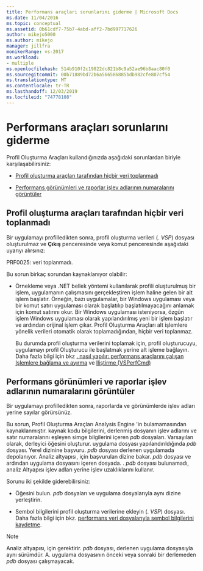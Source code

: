 ```yaml
---
title: Performans araçları sorunlarını giderme | Microsoft Docs
ms.date: 11/04/2016
ms.topic: conceptual
ms.assetid: 0b61cdf7-75b7-4abd-aff2-7bd997717626
author: mikejo5000
ms.author: mikejo
manager: jillfra
monikerRange: vs-2017
ms.workload:
- multiple
ms.openlocfilehash: 514b910f2c19822dc821b8c9a52ae96b8aac80f0
ms.sourcegitcommit: 00b71889bd72b6a566586885bdb982cfe807cf54
ms.translationtype: MT
ms.contentlocale: tr-TR
ms.lasthandoff: 12/03/2019
ms.locfileid: "74778108"
---
```

# <a name="troubleshoot-performance-tools-issues"></a>Performans araçları sorunlarını giderme
Profil Oluşturma Araçları kullandığınızda aşağıdaki sorunlardan biriyle karşılaşabilirsiniz:

- [Profil oluşturma araçları tarafından hiçbir veri toplanmadı](#no-data-is-collected-by-the-profiling-tools)

- [Performans görünümleri ve raporlar işlev adlarının numaralarını görüntüler](#performance-views-and-reports-display-numbers-for-function-names)

## <a name="no-data-is-collected-by-the-profiling-tools"></a>Profil oluşturma araçları tarafından hiçbir veri toplanmadı
 Bir uygulamayı profilledikten sonra, profil oluşturma verileri (. *VSP*) dosyası oluşturulmaz ve **Çıkış** penceresinde veya komut penceresinde aşağıdaki uyarıyı alırsınız:

 PRF0025: veri toplanmadı.

 Bu sorun birkaç sorundan kaynaklanıyor olabilir:

- Örnekleme veya .NET bellek yöntemi kullanılarak profili oluşturulmuş bir işlem, uygulamanın çalışmasını gerçekleştiren işlem haline gelen bir alt işlem başlatır. Örneğin, bazı uygulamalar, bir Windows uygulaması veya bir komut satırı uygulaması olarak başlatılıp başlatılmayacağını anlamak için komut satırını okur. Bir Windows uygulaması isteniyorsa, özgün işlem Windows uygulaması olarak yapılandırılmış yeni bir işlem başlatır ve ardından orijinal işlem çıkar. Profil Oluşturma Araçları alt işlemlere yönelik verileri otomatik olarak toplamadığından, hiçbir veri toplanmaz.

     Bu durumda profil oluşturma verilerini toplamak için, profil oluşturucuyu, uygulamayı profil Oluşturucu ile başlatmak yerine alt işleme bağlayın. Daha fazla bilgi için bkz [. nasıl yapılır: performans araçlarını çalışan Işlemlere bağlama ve ayırma](../profiling/how-to-attach-and-detach-performance-tools-to-running-processes.md) ve [Iliştirme (VSPerfCmd)](../profiling/attach.md)

## <a name="performance-views-and-reports-display-numbers-for-function-names"></a>Performans görünümleri ve raporlar işlev adlarının numaralarını görüntüler
 Bir uygulamayı profilledikten sonra, raporlarda ve görünümlerde işlev adları yerine sayılar görürsünüz.

 Bu sorun, Profil Oluşturma Araçları Analysis Engine 'in bulamamasından kaynaklanmıştır. kaynak kodu bilgilerini, derlenmiş dosyanın işlev adlarını ve satır numaralarını eşleyen simge bilgilerini içeren *pdb* dosyaları. Varsayılan olarak, derleyici öğesini oluşturur. uygulama dosyası yapılandırıldığında *pdb* dosyası. Yerel dizinine başvuru. *pdb* dosyası derlenen uygulamada depolanıyor. Analiz altyapısı, için başvurulan dizine bakar. *pdb* dosyası ve ardından uygulama dosyasını içeren dosyada. . *pdb* dosyası bulunamadı, analiz Altyapısı işlev adları yerine işlev uzaklıklarını kullanır.

 Sorunu iki şekilde giderebilirsiniz:

- Öğesini bulun. *pdb* dosyaları ve uygulama dosyalarıyla aynı dizine yerleştirin.

- Sembol bilgilerini profil oluşturma verilerine ekleyin (. *VSP*) dosyası. Daha fazla bilgi için bkz. [performans veri dosyalarıyla sembol bilgilerini kaydetme](../profiling/saving-symbol-information-with-performance-data-files.md).

> [!NOTE]
> Analiz altyapısı, için gerektirir. *pdb* dosyası, derlenen uygulama dosyasıyla aynı sürümdür. A. uygulama dosyasının önceki veya sonraki bir derlemeden *pdb* dosyası çalışmayacak.
